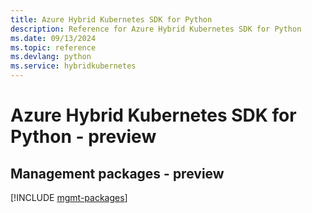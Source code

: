 ```yaml
---
title: Azure Hybrid Kubernetes SDK for Python
description: Reference for Azure Hybrid Kubernetes SDK for Python
ms.date: 09/13/2024
ms.topic: reference
ms.devlang: python
ms.service: hybridkubernetes
---
```

# Azure Hybrid Kubernetes SDK for Python - preview

## Management packages - preview
[!INCLUDE [mgmt-packages](hybrid-kubernetes-mgmt-index.md)]